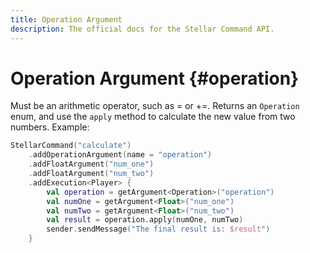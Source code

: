 ```yaml
---
title: Operation Argument
description: The official docs for the Stellar Command API.
---
```


# Operation Argument {#operation}

Must be an arithmetic operator, such as = or +=. Returns an `Operation` enum, and use the `apply` method to calculate the new value from two numbers. Example:

```Kotlin
StellarCommand("calculate")
    .addOperationArgument(name = "operation")
    .addFloatArgument("num_one")
    .addFloatArgument("num_two")
    .addExecution<Player> {
        val operation = getArgument<Operation>("operation")
        val numOne = getArgument<Float>("num_one")
        val numTwo = getArgument<Float>("num_two")
        val result = operation.apply(numOne, numTwo)
        sender.sendMessage("The final result is: $result")
    }
```